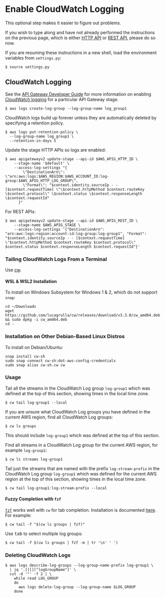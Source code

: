 # Enable CloudWatch Logging

This optional step makes it easier to figure out problems.

If you wish to type along and have not already performed the instructions on the previous page, which is either
[HTTP API](HTTP_API.md) or [REST API](REST_API.md), please do so now.

If you are resuming these instructions in a new shell, load the environment variables from `settings.py`:

```script
$ source settings.py
```

## CloudWatch Logging

See the [API Gateway Developer Guide](https://docs.aws.amazon.com/apigateway/latest/developerguide/http-api-logging.html) for more information on enabling [CloudWatch logging](https://docs.aws.amazon.com/AmazonCloudWatch/latest/logs/WhatIsCloudWatchLogs.html)
for a particular API Gateway stage.

```script
$ aws logs create-log-group --log-group-name log_group1
```

CloudWatch logs build up forever unless they are automatically deleted by specifying a retention policy.
```script
$ aws logs put-retention-policy \
  --log-group-name log_group1 \
  --retention-in-days 5
```

Update the stage HTTP APIs so logs are enabled:
```script
$ aws apigatewayv2 update-stage --api-id $AWS_APIG_HTTP_ID \
    --stage-name '$default' \
    --access-log-settings "{
        \"DestinationArn\": \"arn:aws:logs:$AWS_REGION:$AWS_ACCOUNT_ID:log-group:$AWS_APIG_HTTP_LOG_GROUP\",
        \"Format\": "$context.identity.sourceIp - - [$context.requestTime] \"\$context.httpMethod $context.routeKey \$context.protocol\" \$context.status \$context.responseLength \$context.requestId"
      }"
```

For REST APIs:
```script
$ aws apigatewayv2 update-stage --api-id $AWS_APIG_REST_ID \
    --stage-name $AWS_APIG_STAGE \
    --access-log-settings '{"DestinationArn": "arn:aws:logs:region:account-id:log-group:log-group1", "Format": "$context.identity.sourceIp - - [$context.requestTime] \"$context.httpMethod $context.routeKey $context.protocol\" $context.status $context.responseLength $context.requestId"}'
```

### Tailing CloudWatch Logs From a Terminal
Use [cw](https://www.lucagrulla.com/cw/).

#### WSL & WSL2 Installation
To install on Windows Subsystem for Windows 1 & 2, which do not support `snap`:
```script
cd ~/Downloads
wget https://github.com/lucagrulla/cw/releases/download/v3.3.0/cw_amd64.deb && sudo dpkg -i cw_amd64.deb
cd -
```

### Installation on Other Debian-Based Linux Distros
To install on Debian/Ubuntu:

```script
snap install cw-sh
sudo snap connect cw-sh:dot-aws-config-credentials
sudo snap alias cw-sh.cw cw
```

### Usage
Tail all the streams in the CloudWatch Log group `log-group1` which was defined at the top of this section, showing times in the local time zone.
```script
$ cw tail log-group1 --local
```

If you are unsure what CloudWatch Log groups you have defined in the current AWS region, find all CloudWatch Log groups:
```script
$ cw ls groups
```
This should include `log-group1` which was defined at the top of this section.

Find all streams in a CloudWatch Log group for the current AWS region, for example `log-group1`:
```script
$ cw ls streams log-group1
```

Tail just the streams that are named with the prefix `log-stream-prefix` in the CloudWatch Log group `log-group1` which was defined for the current AWS region at the top of this section, showing times in the local time zone.
```script
$ cw tail log-group1:log-stream-prefix --local
```

#### Fuzzy Completion with `fzf`

[`fzf`](https://github.com/junegunn/fzf) works well with `cw` for tab completion.
Installation is documented [here](https://github.com/junegunn/fzf#using-linux-package-managers).
For example:

```script
$ cw tail -f "$(cw ls groups | fzf)"
```

Use <kbd>tab</kbd> to select multiple log groups:
```script
$ cw tail -f $(cw ls groups | fzf -m | tr '\n' ' ')
```

### Deleting CloudWatch Logs
```script
$ aws logs describe-log-groups --log-group-name-prefix log-group1 \
  | jq '.[][]["logGroupName"]' \
  cut -d '"' -f 2 | \
    while read LOG_GROUP
    do
      aws logs delete-log-group --log-group-name $LOG_GROUP
    done
```
